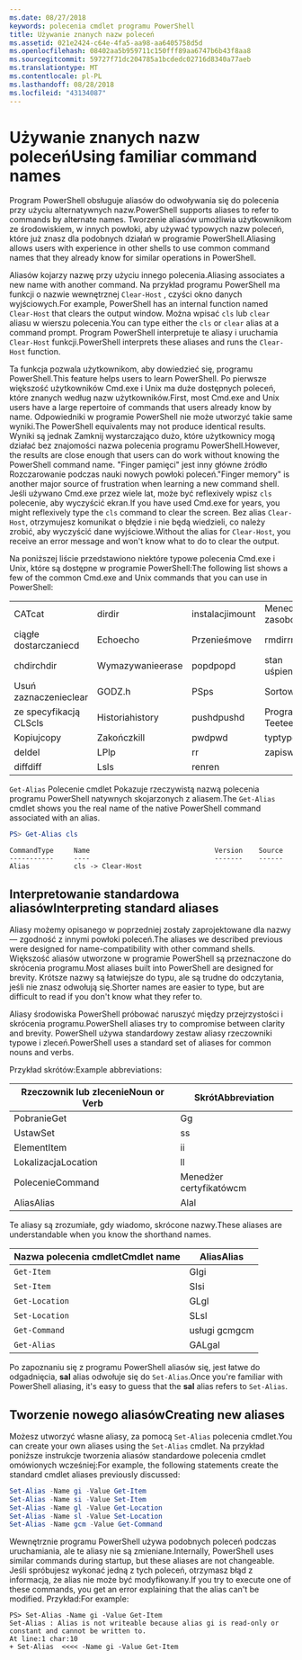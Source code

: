 ```yaml
---
ms.date: 08/27/2018
keywords: polecenia cmdlet programu PowerShell
title: Używanie znanych nazw poleceń
ms.assetid: 021e2424-c64e-4fa5-aa98-aa6405758d5d
ms.openlocfilehash: 08402aa5b959711c150fff89aa6747b6b43f8aa8
ms.sourcegitcommit: 59727f71dc204785a1bcdedc02716d8340a77aeb
ms.translationtype: MT
ms.contentlocale: pl-PL
ms.lasthandoff: 08/28/2018
ms.locfileid: "43134087"
---
```

# <a name="using-familiar-command-names"></a><span data-ttu-id="072a3-103">Używanie znanych nazw poleceń</span><span class="sxs-lookup"><span data-stu-id="072a3-103">Using familiar command names</span></span>

<span data-ttu-id="072a3-104">Program PowerShell obsługuje aliasów do odwoływania się do polecenia przy użyciu alternatywnych nazw.</span><span class="sxs-lookup"><span data-stu-id="072a3-104">PowerShell supports aliases to refer to commands by alternate names.</span></span> <span data-ttu-id="072a3-105">Tworzenie aliasów umożliwia użytkownikom ze środowiskiem, w innych powłoki, aby używać typowych nazw poleceń, które już znasz dla podobnych działań w programie PowerShell.</span><span class="sxs-lookup"><span data-stu-id="072a3-105">Aliasing allows users with experience in other shells to use common command names that they already know for similar operations in PowerShell.</span></span>

<span data-ttu-id="072a3-106">Aliasów kojarzy nazwę przy użyciu innego polecenia.</span><span class="sxs-lookup"><span data-stu-id="072a3-106">Aliasing associates a new name with another command.</span></span> <span data-ttu-id="072a3-107">Na przykład programu PowerShell ma funkcji o nazwie wewnętrznej `Clear-Host` , czyści okno danych wyjściowych.</span><span class="sxs-lookup"><span data-stu-id="072a3-107">For example, PowerShell has an internal function named `Clear-Host` that clears the output window.</span></span> <span data-ttu-id="072a3-108">Można wpisać `cls` lub `clear` aliasu w wierszu polecenia.</span><span class="sxs-lookup"><span data-stu-id="072a3-108">You can type either the `cls` or `clear` alias at a command prompt.</span></span> <span data-ttu-id="072a3-109">Program PowerShell interpretuje te aliasy i uruchamia `Clear-Host` funkcji.</span><span class="sxs-lookup"><span data-stu-id="072a3-109">PowerShell interprets these aliases and runs the `Clear-Host` function.</span></span>

<span data-ttu-id="072a3-110">Ta funkcja pozwala użytkownikom, aby dowiedzieć się, programu PowerShell.</span><span class="sxs-lookup"><span data-stu-id="072a3-110">This feature helps users to learn PowerShell.</span></span> <span data-ttu-id="072a3-111">Po pierwsze większość użytkowników Cmd.exe i Unix ma duże dostępnych poleceń, które znanych według nazw użytkowników.</span><span class="sxs-lookup"><span data-stu-id="072a3-111">First, most Cmd.exe and Unix users have a large repertoire of commands that users already know by name.</span></span> <span data-ttu-id="072a3-112">Odpowiedniki w programie PowerShell nie może utworzyć takie same wyniki.</span><span class="sxs-lookup"><span data-stu-id="072a3-112">The PowerShell equivalents may not produce identical results.</span></span> <span data-ttu-id="072a3-113">Wyniki są jednak Zamknij wystarczająco dużo, które użytkownicy mogą działać bez znajomości nazwa polecenia programu PowerShell.</span><span class="sxs-lookup"><span data-stu-id="072a3-113">However, the results are close enough that users can do work without knowing the PowerShell command name.</span></span> <span data-ttu-id="072a3-114">"Finger pamięci" jest inny główne źródło Rozczarowanie podczas nauki nowych powłoki poleceń.</span><span class="sxs-lookup"><span data-stu-id="072a3-114">"Finger memory" is another major source of frustration when learning a new command shell.</span></span> <span data-ttu-id="072a3-115">Jeśli używano Cmd.exe przez wiele lat, może być reflexively wpisz `cls` polecenie, aby wyczyścić ekran.</span><span class="sxs-lookup"><span data-stu-id="072a3-115">If you have used Cmd.exe for years, you might reflexively type the `cls` command to clear the screen.</span></span> <span data-ttu-id="072a3-116">Bez alias `Clear-Host`, otrzymujesz komunikat o błędzie i nie będą wiedzieli, co należy zrobić, aby wyczyścić dane wyjściowe.</span><span class="sxs-lookup"><span data-stu-id="072a3-116">Without the alias for `Clear-Host`, you receive an error message and won't know what to do to clear the output.</span></span>

<span data-ttu-id="072a3-117">Na poniższej liście przedstawiono niektóre typowe polecenia Cmd.exe i Unix, które są dostępne w programie PowerShell:</span><span class="sxs-lookup"><span data-stu-id="072a3-117">The following list shows a few of the common Cmd.exe and Unix commands that you can use in PowerShell:</span></span>

|||||
|-|-|-|-|
|<span data-ttu-id="072a3-118">CAT</span><span class="sxs-lookup"><span data-stu-id="072a3-118">cat</span></span>|<span data-ttu-id="072a3-119">dir</span><span class="sxs-lookup"><span data-stu-id="072a3-119">dir</span></span>|<span data-ttu-id="072a3-120">instalacji</span><span class="sxs-lookup"><span data-stu-id="072a3-120">mount</span></span>|<span data-ttu-id="072a3-121">Menedżer zasobów</span><span class="sxs-lookup"><span data-stu-id="072a3-121">rm</span></span>|
|<span data-ttu-id="072a3-122">ciągłe dostarczanie</span><span class="sxs-lookup"><span data-stu-id="072a3-122">cd</span></span>|<span data-ttu-id="072a3-123">Echo</span><span class="sxs-lookup"><span data-stu-id="072a3-123">echo</span></span>|<span data-ttu-id="072a3-124">Przenieś</span><span class="sxs-lookup"><span data-stu-id="072a3-124">move</span></span>|<span data-ttu-id="072a3-125">rmdir</span><span class="sxs-lookup"><span data-stu-id="072a3-125">rmdir</span></span>|
|<span data-ttu-id="072a3-126">chdir</span><span class="sxs-lookup"><span data-stu-id="072a3-126">chdir</span></span>|<span data-ttu-id="072a3-127">Wymazywanie</span><span class="sxs-lookup"><span data-stu-id="072a3-127">erase</span></span>|<span data-ttu-id="072a3-128">popd</span><span class="sxs-lookup"><span data-stu-id="072a3-128">popd</span></span>|<span data-ttu-id="072a3-129">stan uśpienia</span><span class="sxs-lookup"><span data-stu-id="072a3-129">sleep</span></span>|
|<span data-ttu-id="072a3-130">Usuń zaznaczenie</span><span class="sxs-lookup"><span data-stu-id="072a3-130">clear</span></span>|<span data-ttu-id="072a3-131">GODZ.</span><span class="sxs-lookup"><span data-stu-id="072a3-131">h</span></span>|<span data-ttu-id="072a3-132">PS</span><span class="sxs-lookup"><span data-stu-id="072a3-132">ps</span></span>|<span data-ttu-id="072a3-133">Sortowanie</span><span class="sxs-lookup"><span data-stu-id="072a3-133">sort</span></span>|
|<span data-ttu-id="072a3-134">ze specyfikacją CLS</span><span class="sxs-lookup"><span data-stu-id="072a3-134">cls</span></span>|<span data-ttu-id="072a3-135">Historia</span><span class="sxs-lookup"><span data-stu-id="072a3-135">history</span></span>|<span data-ttu-id="072a3-136">pushd</span><span class="sxs-lookup"><span data-stu-id="072a3-136">pushd</span></span>|<span data-ttu-id="072a3-137">Program Tee</span><span class="sxs-lookup"><span data-stu-id="072a3-137">tee</span></span>|
|<span data-ttu-id="072a3-138">Kopiuj</span><span class="sxs-lookup"><span data-stu-id="072a3-138">copy</span></span>|<span data-ttu-id="072a3-139">Zakończ</span><span class="sxs-lookup"><span data-stu-id="072a3-139">kill</span></span>|<span data-ttu-id="072a3-140">pwd</span><span class="sxs-lookup"><span data-stu-id="072a3-140">pwd</span></span>|<span data-ttu-id="072a3-141">typ</span><span class="sxs-lookup"><span data-stu-id="072a3-141">type</span></span>|
|<span data-ttu-id="072a3-142">del</span><span class="sxs-lookup"><span data-stu-id="072a3-142">del</span></span>|<span data-ttu-id="072a3-143">LP</span><span class="sxs-lookup"><span data-stu-id="072a3-143">lp</span></span>|<span data-ttu-id="072a3-144">r</span><span class="sxs-lookup"><span data-stu-id="072a3-144">r</span></span>|<span data-ttu-id="072a3-145">zapis</span><span class="sxs-lookup"><span data-stu-id="072a3-145">write</span></span>|
|<span data-ttu-id="072a3-146">diff</span><span class="sxs-lookup"><span data-stu-id="072a3-146">diff</span></span>|<span data-ttu-id="072a3-147">Ls</span><span class="sxs-lookup"><span data-stu-id="072a3-147">ls</span></span>|<span data-ttu-id="072a3-148">ren</span><span class="sxs-lookup"><span data-stu-id="072a3-148">ren</span></span>||

<span data-ttu-id="072a3-149">`Get-Alias` Polecenie cmdlet Pokazuje rzeczywistą nazwą polecenia programu PowerShell natywnych skojarzonych z aliasem.</span><span class="sxs-lookup"><span data-stu-id="072a3-149">The `Get-Alias` cmdlet shows you the real name of the native PowerShell command associated with an alias.</span></span>

```powershell
PS> Get-Alias cls
```

```Output
CommandType     Name                               Version    Source
-----------     ----                               -------    ------
Alias           cls -> Clear-Host
```

## <a name="interpreting-standard-aliases"></a><span data-ttu-id="072a3-150">Interpretowanie standardowa aliasów</span><span class="sxs-lookup"><span data-stu-id="072a3-150">Interpreting standard aliases</span></span>

<span data-ttu-id="072a3-151">Aliasy możemy opisanego w poprzedniej zostały zaprojektowane dla nazwy — zgodność z innymi powłoki poleceń.</span><span class="sxs-lookup"><span data-stu-id="072a3-151">The aliases we described previous were designed for name-compatibility with other command shells.</span></span>
<span data-ttu-id="072a3-152">Większość aliasów utworzone w programie PowerShell są przeznaczone do skrócenia programu.</span><span class="sxs-lookup"><span data-stu-id="072a3-152">Most aliases built into PowerShell are designed for brevity.</span></span> <span data-ttu-id="072a3-153">Krótsze nazwy są łatwiejsze do typu, ale są trudne do odczytania, jeśli nie znasz odwołują się.</span><span class="sxs-lookup"><span data-stu-id="072a3-153">Shorter names are easier to type, but are difficult to read if you don't know what they refer to.</span></span>

<span data-ttu-id="072a3-154">Aliasy środowiska PowerShell próbować naruszyć między przejrzystości i skrócenia programu.</span><span class="sxs-lookup"><span data-stu-id="072a3-154">PowerShell aliases try to compromise between clarity and brevity.</span></span> <span data-ttu-id="072a3-155">PowerShell używa standardowy zestaw aliasy rzeczowniki typowe i zleceń.</span><span class="sxs-lookup"><span data-stu-id="072a3-155">PowerShell uses a standard set of aliases for common nouns and verbs.</span></span>

<span data-ttu-id="072a3-156">Przykład skrótów:</span><span class="sxs-lookup"><span data-stu-id="072a3-156">Example abbreviations:</span></span>

| <span data-ttu-id="072a3-157">Rzeczownik lub zlecenie</span><span class="sxs-lookup"><span data-stu-id="072a3-157">Noun or Verb</span></span> | <span data-ttu-id="072a3-158">Skrót</span><span class="sxs-lookup"><span data-stu-id="072a3-158">Abbreviation</span></span> |
|--------------|--------------|
| <span data-ttu-id="072a3-159">Pobranie</span><span class="sxs-lookup"><span data-stu-id="072a3-159">Get</span></span>          | <span data-ttu-id="072a3-160">G</span><span class="sxs-lookup"><span data-stu-id="072a3-160">g</span></span>            |
| <span data-ttu-id="072a3-161">Ustaw</span><span class="sxs-lookup"><span data-stu-id="072a3-161">Set</span></span>          | <span data-ttu-id="072a3-162">s</span><span class="sxs-lookup"><span data-stu-id="072a3-162">s</span></span>            |
| <span data-ttu-id="072a3-163">Element</span><span class="sxs-lookup"><span data-stu-id="072a3-163">Item</span></span>         | <span data-ttu-id="072a3-164">i</span><span class="sxs-lookup"><span data-stu-id="072a3-164">i</span></span>            |
| <span data-ttu-id="072a3-165">Lokalizacja</span><span class="sxs-lookup"><span data-stu-id="072a3-165">Location</span></span>     | <span data-ttu-id="072a3-166">l</span><span class="sxs-lookup"><span data-stu-id="072a3-166">l</span></span>            |
| <span data-ttu-id="072a3-167">Polecenie</span><span class="sxs-lookup"><span data-stu-id="072a3-167">Command</span></span>      | <span data-ttu-id="072a3-168">Menedżer certyfikatów</span><span class="sxs-lookup"><span data-stu-id="072a3-168">cm</span></span>           |
| <span data-ttu-id="072a3-169">Alias</span><span class="sxs-lookup"><span data-stu-id="072a3-169">Alias</span></span>        | <span data-ttu-id="072a3-170">Al</span><span class="sxs-lookup"><span data-stu-id="072a3-170">al</span></span>           |

<span data-ttu-id="072a3-171">Te aliasy są zrozumiałe, gdy wiadomo, skrócone nazwy.</span><span class="sxs-lookup"><span data-stu-id="072a3-171">These aliases are understandable when you know the shorthand names.</span></span>

| <span data-ttu-id="072a3-172">Nazwa polecenia cmdlet</span><span class="sxs-lookup"><span data-stu-id="072a3-172">Cmdlet name</span></span>    | <span data-ttu-id="072a3-173">Alias</span><span class="sxs-lookup"><span data-stu-id="072a3-173">Alias</span></span> |
|----------------|-------|
| `Get-Item `    | <span data-ttu-id="072a3-174">GI</span><span class="sxs-lookup"><span data-stu-id="072a3-174">gi</span></span>    |
| `Set-Item`     | <span data-ttu-id="072a3-175">SI</span><span class="sxs-lookup"><span data-stu-id="072a3-175">si</span></span>    |
| `Get-Location` | <span data-ttu-id="072a3-176">GL</span><span class="sxs-lookup"><span data-stu-id="072a3-176">gl</span></span>    |
| `Set-Location` | <span data-ttu-id="072a3-177">SL</span><span class="sxs-lookup"><span data-stu-id="072a3-177">sl</span></span>    |
| `Get-Command`  | <span data-ttu-id="072a3-178">usługi gcm</span><span class="sxs-lookup"><span data-stu-id="072a3-178">gcm</span></span>   |
| `Get-Alias`    | <span data-ttu-id="072a3-179">GAL</span><span class="sxs-lookup"><span data-stu-id="072a3-179">gal</span></span>   |

<span data-ttu-id="072a3-180">Po zapoznaniu się z programu PowerShell aliasów się, jest łatwe do odgadnięcia, **sal** alias odwołuje się do `Set-Alias`.</span><span class="sxs-lookup"><span data-stu-id="072a3-180">Once you're familiar with PowerShell aliasing, it's easy to guess that the **sal** alias refers to `Set-Alias`.</span></span>

## <a name="creating-new-aliases"></a><span data-ttu-id="072a3-181">Tworzenie nowego aliasów</span><span class="sxs-lookup"><span data-stu-id="072a3-181">Creating new aliases</span></span>

<span data-ttu-id="072a3-182">Możesz utworzyć własne aliasy, za pomocą `Set-Alias` polecenia cmdlet.</span><span class="sxs-lookup"><span data-stu-id="072a3-182">You can create your own aliases using the `Set-Alias` cmdlet.</span></span> <span data-ttu-id="072a3-183">Na przykład poniższe instrukcje tworzenia aliasów standardowe polecenia cmdlet omówionych wcześniej:</span><span class="sxs-lookup"><span data-stu-id="072a3-183">For example, the following statements create the standard cmdlet aliases previously discussed:</span></span>

```powershell
Set-Alias -Name gi -Value Get-Item
Set-Alias -Name si -Value Set-Item
Set-Alias -Name gl -Value Get-Location
Set-Alias -Name sl -Value Set-Location
Set-Alias -Name gcm -Value Get-Command
```

<span data-ttu-id="072a3-184">Wewnętrznie programu PowerShell używa podobnych poleceń podczas uruchamiania, ale te aliasy nie są zmieniane.</span><span class="sxs-lookup"><span data-stu-id="072a3-184">Internally, PowerShell uses similar commands during startup, but these aliases are not changeable.</span></span>
<span data-ttu-id="072a3-185">Jeśli spróbujesz wykonać jedną z tych poleceń, otrzymasz błąd z informacją, że alias nie może być modyfikowany.</span><span class="sxs-lookup"><span data-stu-id="072a3-185">If you try to execute one of these commands, you get an error explaining that the alias can't be modified.</span></span> <span data-ttu-id="072a3-186">Przykład:</span><span class="sxs-lookup"><span data-stu-id="072a3-186">For example:</span></span>

```
PS> Set-Alias -Name gi -Value Get-Item
Set-Alias : Alias is not writeable because alias gi is read-only or constant and cannot be written to.
At line:1 char:10
+ Set-Alias  <<<< -Name gi -Value Get-Item
```